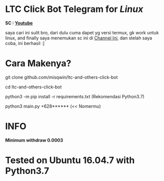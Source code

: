 # LTC Click Bot Telegram for *Linux*
**SC : [Youtube](https://www.youtube.com/channel/UCklMnWz-oJPLnn2sIdBo8vQ)**

saya cari ini sulit bro, dari dulu cuma dapet yg versi termux, gk work untuk linux, and finally saya menemukan sc ini di [Channel Ini](https://www.youtube.com/channel/UCklMnWz-oJPLnn2sIdBo8vQ), dan stelah saya coba, ini berhasil :]
# Cara Makenya?
git clone github.com/misqwin/ltc-and-others-click-bot

cd ltc-and-others-click-bot

python3 -m pip install -r requirements.txt (Rekomendasi Python3.7)

python3 main.py +628****** (<< Nomermu)

# INFO
__Minimum withdraw 0.0003__

# Tested on Ubuntu 16.04.7 with Python3.7
